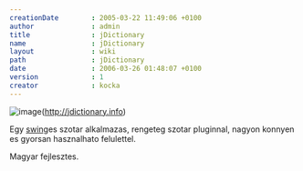 ```yaml
---
creationDate        : 2005-03-22 11:49:06 +0100 
author              : admin 
title               : jDictionary 
name                : jDictionary 
layout              : wiki 
path                : jDictionary 
date                : 2006-03-26 01:48:07 +0100 
version             : 1 
creator             : kocka 
---
```

![image](http://jdictionary.sourceforge.net/images/shot.jpg)(http://jdictionary.info)

Egy [swing](Swing.html)es szotar alkalmazas, rengeteg szotar pluginnal, nagyon konnyen es gyorsan hasznalhato felulettel.

Magyar fejlesztes.
